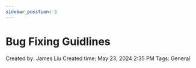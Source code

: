 ```yaml
---
sidebar_position: 3
---
```

# Bug Fixing Guidlines

Created by: James Liu
Created time: May 23, 2024 2:35 PM
Tags: General